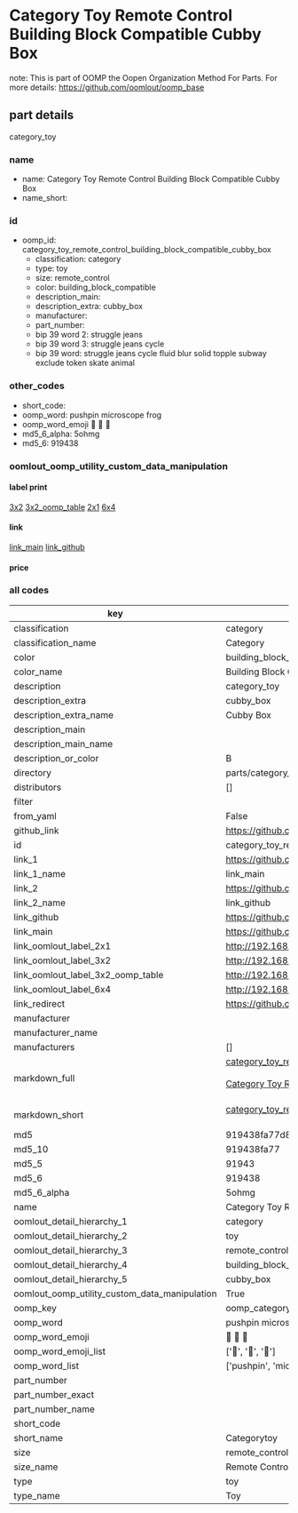 # Category Toy Remote Control Building Block Compatible Cubby Box  

note: This is part of OOMP the Oopen Organization Method For Parts. For more details: https://github.com/oomlout/oomp_base

##  part details
  



category_toy



### name
* name: Category Toy Remote Control Building Block Compatible Cubby Box
* name_short: 
### id
* oomp_id: category_toy_remote_control_building_block_compatible_cubby_box
  * classification: category
  * type: toy
  * size: remote_control
  * color: building_block_compatible
  * description_main: 
  * description_extra: cubby_box
  * manufacturer: 
  * part_number: 
  * bip 39 word 2: struggle jeans
  * bip 39 word 3: struggle jeans cycle
  * bip 39 word: struggle jeans cycle fluid blur solid topple subway exclude token skate animal

### other_codes
* short_code: 
* oomp_word: pushpin microscope frog
* oomp_word_emoji :pushpin: :microscope: :frog:
* md5_6_alpha: 5ohmg
* md5_6: 919438






### oomlout_oomp_utility_custom_data_manipulation
#### label print
[3x2](http://192.168.1.245:1112/?label=oomp%205ohmg)
[3x2_oomp_table](http://192.168.1.108:1112/?label=oomp%205ohmg)
[2x1](http://192.168.1.242:1112/?label=oomp%205ohmg)
[6x4](http://192.168.1.55:1112/?label=oomp%205ohmg)    

#### link

[link_main](https://github.com/oomlout/oomlout_oomp_version_1_messy/tree/main/parts/category_toy_remote_control_building_block_compatible_cubby_box) [link_github](https://github.com/oomlout/oomlout_oomp_version_1_messy/tree/main/parts/category_toy_remote_control_building_block_compatible_cubby_box)                             

#### price







### all codes 
| key | value |  
| --- | --- |  
| classification | category |  
| classification_name | Category |  
| color | building_block_compatible |  
| color_name | Building Block Compatible |  
| description | category_toy |  
| description_extra | cubby_box |  
| description_extra_name | Cubby Box |  
| description_main |  |  
| description_main_name |  |  
| description_or_color | B  |  
| directory | parts/category_toy_remote_control_building_block_compatible_cubby_box |  
| distributors | [] |  
| filter |  |  
| from_yaml | False |  
| github_link | https://github.com/oomlout/oomlout_oomp_part_src/tree/main/parts/category_toy_remote_control_building_block_compatible_cubby_box |  
| id | category_toy_remote_control_building_block_compatible_cubby_box |  
| link_1 | https://github.com/oomlout/oomlout_oomp_version_1_messy/tree/main/parts/category_toy_remote_control_building_block_compatible_cubby_box |  
| link_1_name | link_main |  
| link_2 | https://github.com/oomlout/oomlout_oomp_version_1_messy/tree/main/parts/category_toy_remote_control_building_block_compatible_cubby_box |  
| link_2_name | link_github |  
| link_github | https://github.com/oomlout/oomlout_oomp_version_1_messy/tree/main/parts/category_toy_remote_control_building_block_compatible_cubby_box |  
| link_main | https://github.com/oomlout/oomlout_oomp_version_1_messy/tree/main/parts/category_toy_remote_control_building_block_compatible_cubby_box |  
| link_oomlout_label_2x1 | http://192.168.1.242:1112/?label=oomp%205ohmg |  
| link_oomlout_label_3x2 | http://192.168.1.245:1112/?label=oomp%205ohmg |  
| link_oomlout_label_3x2_oomp_table | http://192.168.1.108:1112/?label=oomp%205ohmg |  
| link_oomlout_label_6x4 | http://192.168.1.55:1112/?label=oomp%205ohmg |  
| link_redirect | https://github.com/oomlout/oomlout_oomp_version_1_messy/tree/main/parts/category_toy_remote_control_building_block_compatible_cubby_box |  
| manufacturer |  |  
| manufacturer_name |  |  
| manufacturers | [] |  
| markdown_full | [category_toy_remote_control_building_block_compatible_cubby_box](none)<br>[](none)<br>[Category Toy Remote Control Building Block Compatible Cubby Box](none)<br><br> |  
| markdown_short | [category_toy_remote_control_building_block_compatible_cubby_box](none)<br><br> |  
| md5 | 919438fa77d83ca73a8c359a6d9deeba |  
| md5_10 | 919438fa77 |  
| md5_5 | 91943 |  
| md5_6 | 919438 |  
| md5_6_alpha | 5ohmg |  
| name | Category Toy Remote Control Building Block Compatible Cubby Box |  
| oomlout_detail_hierarchy_1 | category |  
| oomlout_detail_hierarchy_2 | toy |  
| oomlout_detail_hierarchy_3 | remote_control |  
| oomlout_detail_hierarchy_4 | building_block_compatible |  
| oomlout_detail_hierarchy_5 | cubby_box |  
| oomlout_oomp_utility_custom_data_manipulation | True |  
| oomp_key | oomp_category_toy_remote_control_building_block_compatible_cubby_box |  
| oomp_word | pushpin microscope frog |  
| oomp_word_emoji | :pushpin: :microscope: :frog: |  
| oomp_word_emoji_list | [':pushpin:', ':microscope:', ':frog:'] |  
| oomp_word_list | ['pushpin', 'microscope', 'frog'] |  
| part_number |  |  
| part_number_exact |  |  
| part_number_name |  |  
| short_code |  |  
| short_name | Categorytoy |  
| size | remote_control |  
| size_name | Remote Control |  
| type | toy |  
| type_name | Toy |  
